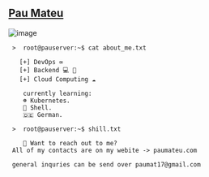 
## [Pau Mateu](https://paumateu.com)
![image](https://travel360-images-handle.s3.eu-north-1.amazonaws.com/images/Screenshot+from+2024-06-11+09-42-05.png)

```
 >  root@pauserver:~$ cat about_me.txt

   [+] DevOps ∞                   
   [+] Backend 💻 🐍              
   [+] Cloud Computing ☁️

    currently learning: 
    ☸️ Kubernetes.
    🐚 Shell. 
    🇩🇪 German.
```
```
 >  root@pauserver:~$ shill.txt

    📧 Want to reach out to me?
 All of my contacts are on my webite -> paumateu.com

 general inquries can be send over paumat17@gmail.com

```
